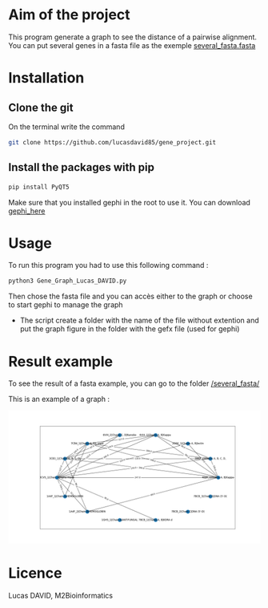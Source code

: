 # Aim of the project

This program generate a graph to see the distance of a pairwise alignment. 
You can put several genes in a fasta file as the exemple [several_fasta.fasta](https://github.com/lucasdavid85/gene_project/blob/master/several_fasta.fasta)


# Installation

## Clone the git

On the terminal write the command
```bash
git clone https://github.com/lucasdavid85/gene_project.git
```
## Install the packages with pip
```bash
pip install PyQT5
```
Make sure that you installed gephi in the root to use it. 
You can download [gephi_here](https://gephi.org/users/download/)


# Usage
To run this program you had to use this following command :
```bash
python3 Gene_Graph_Lucas_DAVID.py
```

Then chose the fasta file and you can accès either to the graph or choose to start gephi to manage the graph
* The script create a folder with the name of the file without extention and put the graph figure in the folder with the gefx file (used for gephi)

# Result example 
To see the result of a fasta example, you can go to the folder [/several_fasta/](/several_fasta_example/)


This is an example of a graph : 

![Result graph](/several_fasta_example/Fig_fastas.png)

# Licence
Lucas DAVID, M2Bioinformatics
